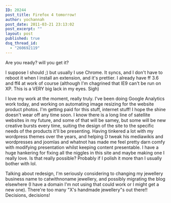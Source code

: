 ```yaml
---
ID: 20244
post_title: Firefox 4 tomorrow!
author: yochannah
post_date: 2011-03-21 23:13:02
post_excerpt: ""
layout: post
published: true
dsq_thread_id:
  - "260692119"
---
```

Are you ready? will you get it?

I suppose I should ;) but usually I use Chrome. It syncs, and I don't have to reboot it when I install an extension, and it's prettier. I already have ff 3.6 and ff4 at work of course (although I'm chagrined that IE9 can't be run on XP. This is a VERY big lack in my eyes. Sigh)

I love my work at the moment, really truly. I've been doing Google Analytics work today, and working on automating image resizing for the website product photos. I'm getting paid for this stuff, internet stuff! I hope the shine doesn't wear off any time soon. I know there is a long line of satellite websites in my future, and some of that will be samey, but some will be new creative bursts every time, suiting the design of the site to the specific needs of the products it'll be presenting. Having tinkered a lot with my wordpress themes over the years, and helping D tweak his mediawikis and wordpresses and joomlas and whatnot has made me feel pretty darn comfy with modifying presentation whilst keeping content presentable. I have a huge hankering for fixing all the niggles in this site and maybe making one I really love. Is that really possible? Probably if I polish it more than I usually bother with lol.

Talking about redesign, I'm seriously considering to changing my jewellery business name to catwithnoname jewellery, and possibly migrating the blog elsewhere (I have a domain I'm not using that could work or I might get a new one). There're too many "X's handmade jewellery"s out there!! Decisions, decisions!